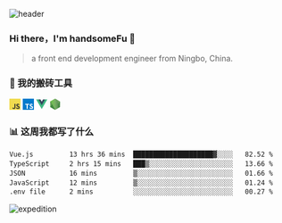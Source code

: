 ![header](https://raw.githubusercontent.com/fzq1998/fzq1998/master/header.png)

### Hi there，I'm handsomeFu 👋

> a front end development engineer from Ningbo, China.

### 🔧 我的搬砖工具
<code><img height="20" src="https://raw.githubusercontent.com/github/explore/80688e429a7d4ef2fca1e82350fe8e3517d3494d/topics/javascript/javascript.png" alt="javascript"></code>
<code><img height="20" src="https://raw.githubusercontent.com/github/explore/80688e429a7d4ef2fca1e82350fe8e3517d3494d/topics/typescript/typescript.png" alt="typescript"></code>
<code><img height="20" src="https://raw.githubusercontent.com/github/explore/80688e429a7d4ef2fca1e82350fe8e3517d3494d/topics/vue/vue.png" alt="vue"></code>
<code><img height="20" src="https://raw.githubusercontent.com/github/explore/80688e429a7d4ef2fca1e82350fe8e3517d3494d/topics/nodejs/nodejs.png" alt="nodejs"></code>



### 📊 这周我都写了什么
<!--START_SECTION:waka-->

```txt
Vue.js         13 hrs 36 mins  ████████████████████▓░░░░   82.52 %
TypeScript     2 hrs 15 mins   ███▒░░░░░░░░░░░░░░░░░░░░░   13.66 %
JSON           16 mins         ▒░░░░░░░░░░░░░░░░░░░░░░░░   01.66 %
JavaScript     12 mins         ▒░░░░░░░░░░░░░░░░░░░░░░░░   01.24 %
.env file      2 mins          ░░░░░░░░░░░░░░░░░░░░░░░░░   00.27 %
```

<!--END_SECTION:waka-->


![expedition](https://raw.githubusercontent.com/fzq1998/fzq1998/master/expedition.gif)


